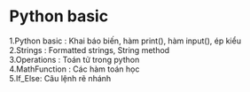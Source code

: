 # Python basic
1.Python basic : Khai báo biến, hàm print(), hàm input(), ép kiểu  
2.Strings : Formatted strings, String method  
3.Operations : Toán tử trong python  
4.MathFunction : Các hàm toán học  
5.If_Else: Câu lệnh rẽ nhánh 
